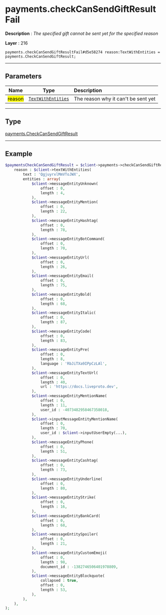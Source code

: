 # payments.checkCanSendGiftResultFail

**Description** : *The specified gift cannot be sent yet for the specified reason*

**Layer** : 216

```tl
payments.checkCanSendGiftResultFail#d5e58274 reason:TextWithEntities = payments.CheckCanSendGiftResult;
```

---

## Parameters

| Name | Type | Description |
| :---: | :---: | :--- |
| <mark>reason</mark> | [`TextWithEntities`](type/TextWithEntities) | The reason why it can't be sent yet |

---

## Type

[payments.CheckCanSendGiftResult](type/payments.CheckCanSendGiftResult)

---

## Example

```php
$paymentsCheckCanSendGiftResult = $client->payments->checkCanSendGiftResultFail(
	reason : $client->textWithEntities(
		text : 'QgjuyrxlMmVToJWX',
		entities : array(
			$client->messageEntityUnknown(
				offset : 0,
				length : 4,
			),
			$client->messageEntityMention(
				offset : 0,
				length : 22,
			),
			$client->messageEntityHashtag(
				offset : 0,
				length : 78,
			),
			$client->messageEntityBotCommand(
				offset : 0,
				length : 70,
			),
			$client->messageEntityUrl(
				offset : 0,
				length : 26,
			),
			$client->messageEntityEmail(
				offset : 0,
				length : 75,
			),
			$client->messageEntityBold(
				offset : 0,
				length : 68,
			),
			$client->messageEntityItalic(
				offset : 0,
				length : 87,
			),
			$client->messageEntityCode(
				offset : 0,
				length : 83,
			),
			$client->messageEntityPre(
				offset : 0,
				length : 8,
				language : 'RbJiTXa9IPpCzLAl',
			),
			$client->messageEntityTextUrl(
				offset : 0,
				length : 40,
				url : 'https://docs.liveproto.dev',
			),
			$client->messageEntityMentionName(
				offset : 0,
				length : 11,
				user_id : -4073482958467358018,
			),
			$client->inputMessageEntityMentionName(
				offset : 0,
				length : 70,
				user_id : $client->inputUserEmpty(...),
			),
			$client->messageEntityPhone(
				offset : 0,
				length : 51,
			),
			$client->messageEntityCashtag(
				offset : 0,
				length : 73,
			),
			$client->messageEntityUnderline(
				offset : 0,
				length : 80,
			),
			$client->messageEntityStrike(
				offset : 0,
				length : 16,
			),
			$client->messageEntityBankCard(
				offset : 0,
				length : 68,
			),
			$client->messageEntitySpoiler(
				offset : 0,
				length : 21,
			),
			$client->messageEntityCustomEmoji(
				offset : 0,
				length : 98,
				document_id : -1382746506401978809,
			),
			$client->messageEntityBlockquote(
				collapsed : true,
				offset : 0,
				length : 53,
			),
		),
	),
);
```